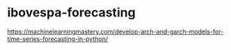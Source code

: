 # ibovespa-forecasting

https://machinelearningmastery.com/develop-arch-and-garch-models-for-time-series-forecasting-in-python/